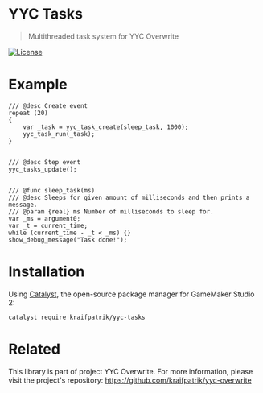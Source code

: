 # YYC Tasks
> Multithreaded task system for YYC Overwrite

[![License](https://img.shields.io/github/license/kraifpatrik/yyc-tasks)](LICENSE)

# Example
```gml
/// @desc Create event
repeat (20)
{
    var _task = yyc_task_create(sleep_task, 1000);
    yyc_task_run(_task);
}


/// @desc Step event
yyc_tasks_update();


/// @func sleep_task(ms)
/// @desc Sleeps for given amount of milliseconds and then prints a message.
/// @param {real} ms Number of milliseconds to sleep for.
var _ms = argument0;
var _t = current_time;
while (current_time - _t < _ms) {}
show_debug_message("Task done!");
```

# Installation
Using [Catalyst](https://github.com/GameMakerHub/Catalyst), the open-source package manager for GameMaker Studio 2:

```
catalyst require kraifpatrik/yyc-tasks
```

# Related
This library is part of project YYC Overwrite. For more information, please visit the project's repository: https://github.com/kraifpatrik/yyc-overwrite
